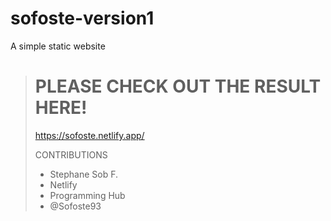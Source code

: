 # sofoste-version1
A simple static website


>
># PLEASE CHECK OUT THE RESULT HERE!
>https://sofoste.netlify.app/
>
> CONTRIBUTIONS
> - Stephane Sob F.
> - Netlify
> - Programming Hub
> - @Sofoste93
> 
